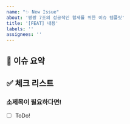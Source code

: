 ```yaml
---
name: "✨ New Issue"
about: '짱짱 7조의 성공적인 합세를 위한 이슈 템플릿'
title: '[FEAT] 내용'
labels: ''
assignees: ''
---
```


## 🍎 이슈 요약
<!-- 구현할 내용에 대해 설명해주세요. -->

## ✅ 체크 리스트
<!-- 해야 할 일을 적어주세요. -->
### 소제목이 필요하다면!
- [ ] ToDo!
